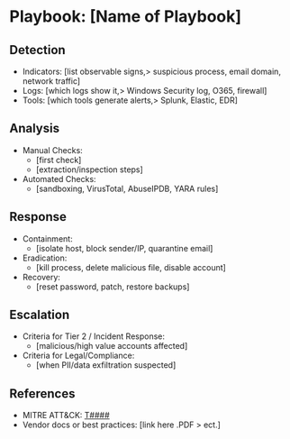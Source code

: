 # Playbook: [Name of Playbook]

## Detection
- Indicators: [list observable signs,> suspicious process, email domain, network traffic]
- Logs: [which logs show it,> Windows Security log, O365, firewall]
- Tools: [which tools generate alerts,>  Splunk, Elastic, EDR]

## Analysis
- Manual Checks:
  - [first check]
  - [extraction/inspection steps]
- Automated Checks:
  - [sandboxing, VirusTotal, AbuseIPDB, YARA rules]

## Response
- Containment:
  - [isolate host, block sender/IP, quarantine email]
- Eradication:
  - [kill process, delete malicious file, disable account]
- Recovery:
  - [reset password, patch, restore backups]

## Escalation
- Criteria for Tier 2 / Incident Response:
  - [malicious/high value accounts affected]
- Criteria for Legal/Compliance:
  - [when PII/data exfiltration suspected]

## References
- MITRE ATT&CK: [T####](https://attack.mitre.org/techniques/T####)
- Vendor docs or best practices: [link here .PDF > ect.]
